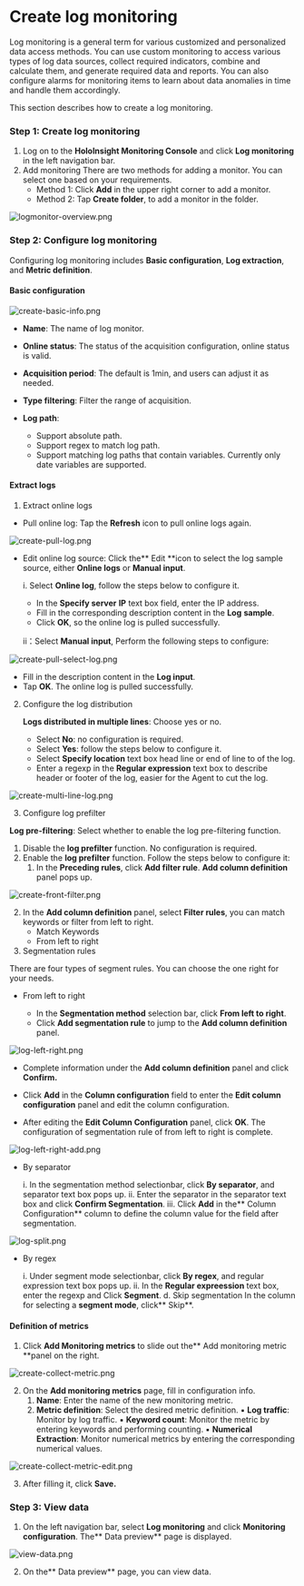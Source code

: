 # Create log monitoring

Log monitoring is a general term for various customized and personalized data access methods. 
You can use custom monitoring to access various types of log data sources, collect required indicators, 
combine and calculate them, and generate required data and reports. You can also configure alarms for monitoring items 
to learn about data anomalies in time and handle them accordingly. 

This section describes how to create a log monitoring.

### Step 1: Create log monitoring
1. Log on to the **HoloInsight Monitoring Console** and click **Log monitoring** in the left navigation bar.
2.  Add monitoring
    There are two methods for adding a monitor. You can select one based on your requirements.
    - Method 1: Click **Add** in the upper right corner to add a monitor.
    - Method 2:  Tap **Create folder**, to add a monitor in the folder.

![logmonitor-overview.png](../../../resources/images/user-guide/logmonitor/logmonitor-overview.png)
### Step 2: Configure log monitoring
Configuring log monitoring includes **Basic configuration**, **Log extraction**, and **Metric definition**.
#### Basic configuration
![create-basic-info.png](../../../resources/images/user-guide/logmonitor/create-basic-info.png)

- **Name**: The name of log monitor.
- **Online status**: The status of the acquisition configuration, online status is valid.
- **Acquisition period**: The default is 1min, and users can adjust it as needed.
- **Type filtering**: Filter the range of acquisition.
- **Log path**:

  - Support absolute path.
  - Support regex to match log path.
  - Support matching log paths that contain variables. Currently only date variables are supported.
#### Extract logs

1. Extract online logs
- Pull online log: Tap the **Refresh** icon to pull online logs again. 

![create-pull-log.png](../../../resources/images/user-guide/logmonitor/create-pull-log.png)
- Edit online log source: Click the** Edit **icon to select the log sample source, either **Online logs** or **Manual input**.

    i. Select **Online log**, follow the steps below to configure it.
    - In the **Specify server** **IP** text box field, enter the IP address.
    - Fill in the corresponding description content in the **Log** **sample**.
    - Click **OK**, so the online log is pulled successfully.  
    
    ii：Select **Manual input**, Perform the following steps to configure:

![create-pull-select-log.png](../../../resources/images/user-guide/logmonitor/create-pull-select-log.png)

- Fill in the description content in the **Log input**.
- Tap **OK**. The online log is pulled successfully.

2. Configure the log distribution

   **Logs distributed in multiple lines**: Choose yes or no. 
   - Select **No**: no configuration is required. 
   - Select **Yes**: follow the steps below to configure it. 
   - Select **Specify location** text box head line or end of line to of the log. 
   - Enter a regexp in the **Regular expression** text box to describe header or footer of the log, easier for the Agent to cut the log.
   
![create-multi-line-log.png](../../../resources/images/user-guide/logmonitor/create-multi-line-log.png)

3. Configure log prefilter

**Log pre-filtering**: Select whether to enable the log pre-filtering function.

1. Disable the **log prefilter** function. No configuration is required.
2. Enable the **log prefilter** function. Follow the steps below to configure it:
    1. In the **Preceding rules**, click **Add filter rule**.  **Add column definition** panel pops up.

![create-front-filter.png](../../../resources/images/user-guide/logmonitor/create-front-filter.png)

   2. In the **Add column definition** panel, select **Filter rules**, you can match keywords or filter from left to right.
      - Match Keywords
      - From left to right
4. Segmentation rules

There are four types of segment rules. You can choose the one right for your needs.

- From left to right

  - In the **Segmentation method** selection bar, click **From left to right**.
  - Click **Add segmentation rule** to jump to the **Add column definition** panel.
 
![log-left-right.png](../../../resources/images/user-guide/logmonitor/log-left-right.png)

  - Complete information under the **Add column definition** panel and click **Confirm.**

  - Click **Add** in the **Column configuration** field to enter the **Edit column configuration** panel and edit the column configuration.

  - After editing the **Edit Column Configuration** panel, click **OK**. The configuration of segmentation rule of from left to right is complete.

![log-left-right-add.png](../../../resources/images/user-guide/logmonitor/log-left-right-add.png)

- By separator

  i. In the segmentation method selectionbar, click **By separator**, and separator text box pops up.
  ⅱ. Enter the separator in the separator text box and click **Confirm Segmentation**.
  ⅲ. Click **Add** in the** Column Configuration** column to define the column value for the field after segmentation.
  
![log-split.png](../../../resources/images/user-guide/logmonitor/log-split.png)

- By regex

  i. Under segment mode selectionbar, click **By regex**, and regular expression text box pops up.
  ⅱ. In the **Regular expreession** text box, enter the regexp and Click **Segment**.
  d. Skip segmentation
  In the column for selecting a **segment mode**, click** Skip**.
#### Definition of metrics

1. Click **Add Monitoring metrics** to slide out the** Add monitoring metric **panel on the right.

![create-collect-metric.png](../../../resources/images/user-guide/logmonitor/create-collect-metric.png)

2. On the **Add monitoring metrics** page, fill in configuration info.
    1. **Name**: Enter the name of the new monitoring metric.
    2. **Metric definition**: Select the desired metric definition.
       ▪ **Log traffic**: Monitor by log traffic. 
       ▪ **Keyword count**: Monitor the metric by entering keywords and performing counting. 
       ▪ **Numerical Extraction**: Monitor numerical metrics by entering the corresponding numerical values.
    
![create-collect-metric-edit.png](../../../resources/images/user-guide/logmonitor/create-collect-metric-edit.png)

3. After filling it, click **Save.**
### Step 3: View data

1. On the left navigation bar, select **Log monitoring** and click **Monitoring configuration**. The** Data preview** page is displayed.

![view-data.png](../../../resources/images/user-guide/logmonitor/view-data.png)

2. On the** Data preview** page, you can view data.